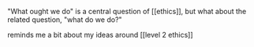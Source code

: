 "What ought we do" is a central question of [[ethics]], but what about the related question, "what do we do?"

reminds me a bit about my ideas around [[level 2 ethics]]
